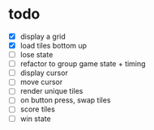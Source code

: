 # todo

- [x] display a grid
- [x] load tiles bottom up
- [ ] lose state
- [ ] refactor to group game state + timing
- [ ] display cursor
- [ ] move cursor
- [ ] render unique tiles
- [ ] on button press, swap tiles
- [ ] score tiles
- [ ] win state
